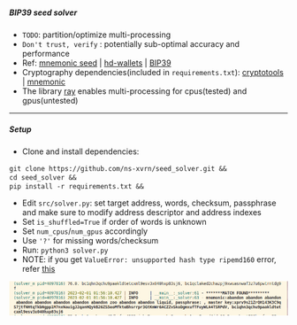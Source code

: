 ##### BIP39 seed solver

- `TODO`: partition/optimize multi-processing
- `Don't trust, verify` : potentially sub-optimal accuracy and performance 
- Ref: [mnemonic seed](https://learnmeabitcoin.com/technical/mnemonic) | [hd-wallets](https://learnmeabitcoin.com/technical/hd-wallets) | [BIP39](https://github.com/bitcoin/bips/blob/master/bip-0039.mediawiki)
- Cryptography dependencies(included in `requirements.txt`): [cryptotools](https://github.com/mcdallas/cryptotools) | [mnemonic](https://github.com/trezor/python-mnemonic)
- The library [ray](https://stackoverflow.com/questions/70854334/run-a-python-function-on-a-gpu-using-ray) enables multi-processing for cpus(tested) and gpus(untested)


---
##### Setup

- Clone and install dependencies:
```
git clone https://github.com/ns-xvrn/seed_solver.git &&
cd seed_solver &&
pip install -r requirements.txt &&
```
- Edit `src/solver.py`: set target address, words, checksum, passphrase and make sure to modify address descriptor and address indexes
- Set `is_shuffled=True` if order of words is unknown
- Set `num_cpus`/`num_gpus` accordingly
- Use `'?'` for missing words/checksum
- Run: `python3 solver.py`
- NOTE: if you get `ValueError: unsupported hash type ripemd160` error, refer [this](https://stackoverflow.com/questions/72409563/unsupported-hash-type-ripemd160-with-hashlib-in-python)

![alt solver](solver.png)